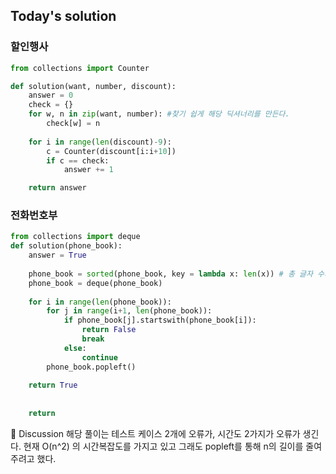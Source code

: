 ## Today's solution 


### 할인행사


```python
from collections import Counter

def solution(want, number, discount):
    answer = 0
    check = {}
    for w, n in zip(want, number): #찾기 쉽게 해당 딕셔너리를 만든다. 
        check[w] = n
    
    for i in range(len(discount)-9):
        c = Counter(discount[i:i+10])
        if c == check:
            answer += 1

    return answer

```



### 전화번호부


```python
from collections import deque
def solution(phone_book):
    answer = True
    
    phone_book = sorted(phone_book, key = lambda x: len(x)) # 총 글자 수가 낮은 순서로 ㄱ
    phone_book = deque(phone_book)
    
    for i in range(len(phone_book)):
        for j in range(i+1, len(phone_book)):
            if phone_book[j].startswith(phone_book[i]):
                return False
                break
            else:
                continue
        phone_book.popleft()
    
    return True
    
    
    return 

```
🤔 Discussion 
해당 풀이는 테스트 케이스 2개에 오류가, 시간도 2가지가 오류가 생긴다. 
현재 O(n^2) 의 시간복잡도를 가지고 있고 그래도 popleft를 통해 n의 길이를 줄여주려고 했다. 
